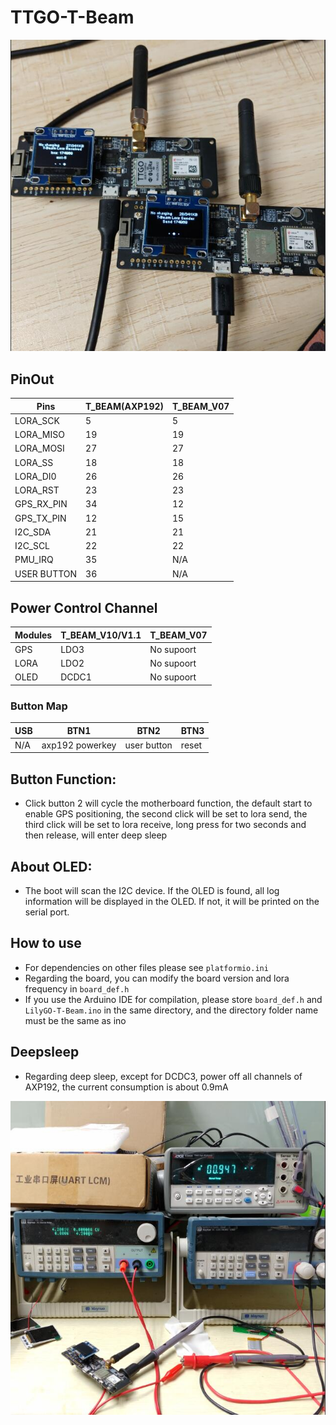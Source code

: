 TTGO-T-Beam
=====================


![](image/product.jpg)


## PinOut
| Pins        | T_BEAM(AXP192) | T_BEAM_V07 |
| ----------- | -------------- | ---------- |
| LORA_SCK    | 5              | 5          |
| LORA_MISO   | 19             | 19         |
| LORA_MOSI   | 27             | 27         |
| LORA_SS     | 18             | 18         |
| LORA_DI0    | 26             | 26         |
| LORA_RST    | 23             | 23         |
| GPS_RX_PIN  | 34             | 12         |
| GPS_TX_PIN  | 12             | 15         |
| I2C_SDA     | 21             | 21         |
| I2C_SCL     | 22             | 22         |
| PMU_IRQ     | 35             | N/A        |
| USER BUTTON | 36             | N/A        |

## Power Control Channel
| Modules | T_BEAM_V10/V1.1 | T_BEAM_V07 |
| ------- | --------------- | ---------- |
| GPS     | LDO3            | No supoort |
| LORA    | LDO2            | No supoort |
| OLED    | DCDC1           | No supoort |


### Button Map

| USB | BTN1            | BTN2        | BTN3  |
| --- | --------------- | ----------- | ----- |
| N/A | axp192 powerkey | user button | reset |


##  Button Function:
- Click button 2 will cycle the motherboard function, the default start to enable GPS positioning, the second click will be set to lora send, the third click will be set to lora receive, long press for two seconds and then release, will enter deep sleep

## About OLED:
- The boot will scan the I2C device. If the OLED is found, all log information will be displayed in the OLED. If not, it will be printed on the serial port.

## How to use
- For dependencies on other files please see `platformio.ini`
- Regarding the board, you can modify the board version and lora frequency in `board_def.h`
- If you use the Arduino IDE for compilation, please store `board_def.h` and `LilyGO-T-Beam.ino` in the same directory, and the directory folder name must be the same as ino

## Deepsleep
- Regarding deep sleep, except for DCDC3, power off all channels of AXP192, the current consumption is about 0.9mA

![](image/deepsleep.jpg)